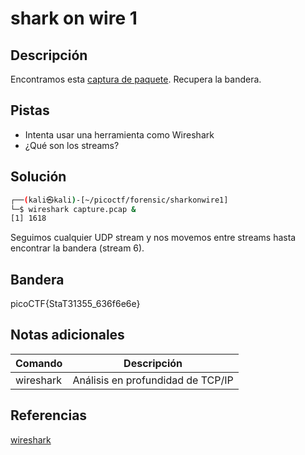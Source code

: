 # shark on wire 1

## Descripción
Encontramos esta [captura de paquete](https://jupiter.challenges.picoctf.org/static/483e50268fe7e015c49caf51a69063d0/capture.pcap). Recupera la bandera.

## Pistas
- Intenta usar una herramienta como Wireshark
- ¿Qué son los streams?

## Solución
```bash
┌──(kali㉿kali)-[~/picoctf/forensic/sharkonwire1]
└─$ wireshark capture.pcap &
[1] 1618
```

Seguimos cualquier UDP stream y nos movemos entre streams hasta encontrar la bandera (stream 6).

## Bandera
picoCTF{StaT31355_636f6e6e}

## Notas adicionales
| Comando | Descripción |
|--------|--------|
| wireshark | Análisis en profundidad de TCP/IP |

## Referencias
[wireshark](https://www.wireshark.org/docs/)